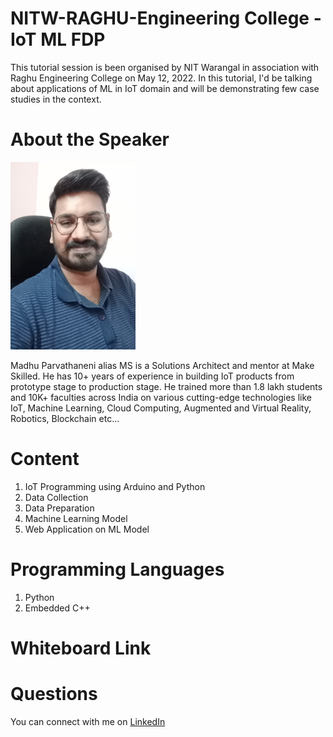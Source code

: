 # NITW-RAGHU-Engineering College - IoT ML FDP
This tutorial session is been organised by NIT Warangal in association with Raghu Engineering College on May 12, 2022. In this tutorial, I'd be talking about applications of ML in IoT domain and will be demonstrating few case studies in the context.

# About the Speaker

<img src="https://raw.githubusercontent.com/madblocksgit/ETAI-2021---VSSUT-11th-aug-iot-session/main/maddy.jpg" height="300" width="200" />

Madhu Parvathaneni alias MS is a Solutions Architect and mentor at Make Skilled. He has 10+ years of experience in building IoT products from prototype stage to production stage. He trained more than 1.8 lakh students and 10K+ faculties across India on various cutting-edge technologies like IoT, Machine Learning, Cloud Computing, Augmented and Virtual Reality, Robotics, Blockchain etc...

# Content

1. IoT Programming using Arduino and Python
2. Data Collection
3. Data Preparation
4. Machine Learning Model
5. Web Application on ML Model

# Programming Languages

1. Python
2. Embedded C++

# Whiteboard Link


# Questions
You can connect with me on <a href="https://linkedin.com/in/MadhuPIoT">LinkedIn</a>
